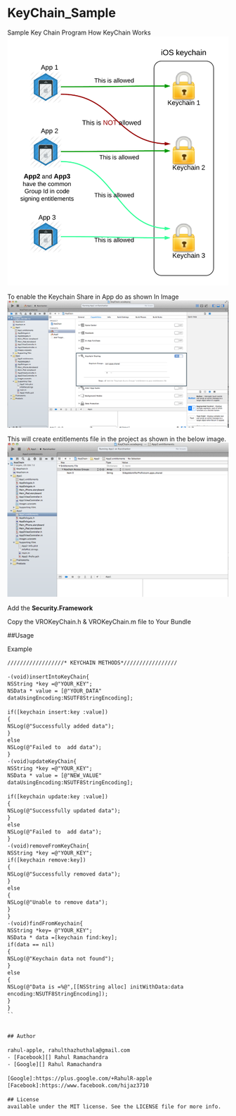 # KeyChain_Sample
Sample Key Chain Program
How KeyChain Works 
![](Screenshots/03.png)

To enable the Keychain Share in App do as shown In Image
![](Screenshots/01.png)

This will create entitlements file in the project as shown in the below image.
![](Screenshots/02.png)

Add the <B>Security.Framework</B>

Copy the VROKeyChain.h & VROKeyChain.m file  to Your Bundle


##Usage

Example 

```
//////////////////* KEYCHAIN METHODS*/////////////////

-(void)insertIntoKeyChain{
NSString *key =@"YOUR_KEY";
NSData * value = [@"YOUR_DATA" dataUsingEncoding:NSUTF8StringEncoding];

if([keychain insert:key :value])
{
NSLog(@"Successfully added data");
}
else
NSLog(@"Failed to  add data");
}
-(void)updateKeyChain{
NSString *key =@"YOUR_KEY";
NSData * value = [@"NEW_VALUE" dataUsingEncoding:NSUTF8StringEncoding];

if([keychain update:key :value])
{
NSLog(@"Successfully updated data");
}
else
NSLog(@"Failed to  add data");
}
-(void)removeFromKeyChain{
NSString *key =@"YOUR_KEY";
if([keychain remove:key])
{
NSLog(@"Successfully removed data");
}
else
{
NSLog(@"Unable to remove data");
}
}
-(void)findFromKeychain{
NSString *key= @"YOUR_KEY";
NSData * data =[keychain find:key];
if(data == nil)
{
NSLog(@"Keychain data not found");
}
else
{
NSLog(@"Data is =%@",[[NSString alloc] initWithData:data encoding:NSUTF8StringEncoding]);
}
}
``


## Author

rahul-apple, rahulthazhuthala@gmail.com
- [Facebook][] Rahul Ramachandra
- [Google][] Rahul Ramachandra

[Google]:https://plus.google.com/+RahulR-apple
[Facebook]:https://www.facebook.com/hijaz3710

## License
available under the MIT license. See the LICENSE file for more info.
